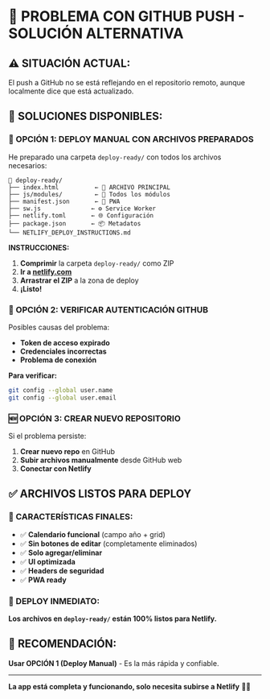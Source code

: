 # 🚨 PROBLEMA CON GITHUB PUSH - SOLUCIÓN ALTERNATIVA

## ⚠️ SITUACIÓN ACTUAL:
El push a GitHub no se está reflejando en el repositorio remoto, aunque localmente dice que está actualizado.

## 🔄 SOLUCIONES DISPONIBLES:

### 📁 OPCIÓN 1: DEPLOY MANUAL CON ARCHIVOS PREPARADOS
He preparado una carpeta `deploy-ready/` con todos los archivos necesarios:

```
📁 deploy-ready/
├── index.html          ← 🎯 ARCHIVO PRINCIPAL
├── js/modules/         ← 🧩 Todos los módulos
├── manifest.json       ← 📱 PWA
├── sw.js              ← ⚙️ Service Worker  
├── netlify.toml       ← 🌐 Configuración
├── package.json       ← 📦 Metadatos
└── NETLIFY_DEPLOY_INSTRUCTIONS.md
```

**INSTRUCCIONES:**
1. **Comprimir** la carpeta `deploy-ready/` como ZIP
2. **Ir a [netlify.com](https://netlify.com)**
3. **Arrastrar el ZIP** a la zona de deploy
4. **¡Listo!**

### 🔧 OPCIÓN 2: VERIFICAR AUTENTICACIÓN GITHUB
Posibles causas del problema:
- **Token de acceso expirado**
- **Credenciales incorrectas**
- **Problema de conexión**

**Para verificar:**
```bash
git config --global user.name
git config --global user.email
```

### 🆕 OPCIÓN 3: CREAR NUEVO REPOSITORIO
Si el problema persiste:
1. **Crear nuevo repo** en GitHub
2. **Subir archivos manualmente** desde GitHub web
3. **Conectar con Netlify**

## ✅ ARCHIVOS LISTOS PARA DEPLOY

### 🎯 CARACTERÍSTICAS FINALES:
- ✅ **Calendario funcional** (campo año + grid)
- ✅ **Sin botones de editar** (completamente eliminados)
- ✅ **Solo agregar/eliminar**
- ✅ **UI optimizada**
- ✅ **Headers de seguridad**
- ✅ **PWA ready**

### 📱 DEPLOY INMEDIATO:
**Los archivos en `deploy-ready/` están 100% listos para Netlify.**

## 🚀 RECOMENDACIÓN:
**Usar OPCIÓN 1 (Deploy Manual)** - Es la más rápida y confiable.

---
**La app está completa y funcionando, solo necesita subirse a Netlify** 🌌✨

